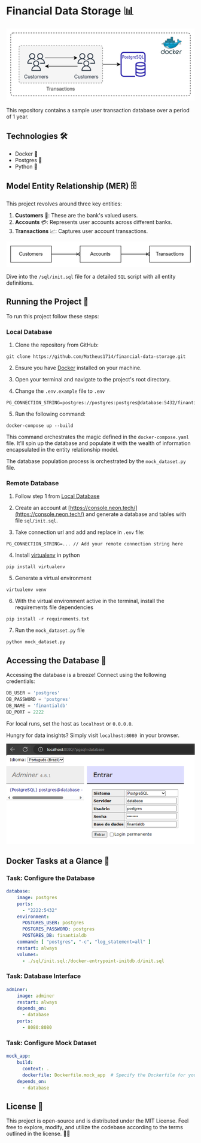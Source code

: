 # Financial Data Storage 📊

![banner](.github/banner.png)

This repository contains a sample user transaction database over a period of 1 year.

## Technologies 🛠️

* Docker 🐳
* Postgres 🐘
* Python 🐍

## Model Entity Relationship (MER) 🗄️

This project revolves around three key entities:

1. **Customers** 👤: These are the bank's valued users.
2. **Accounts** 💳: Represents user accounts across different banks.
3. **Transactions** 📈: Captures user account transactions.

![MER](.github/mer.png)

Dive into the `/sql/init.sql` file for a detailed `SQL` script with all entity definitions.

## Running the Project 🚀

To run this project follow these steps:

### Local Database

1. Clone the repository from GitHub:

```shell
git clone https://github.com/Matheus1714/financial-data-storage.git
```

2. Ensure you have [Docker](https://www.docker.com/) installed on your machine.

3. Open your terminal and navigate to the project's root directory.

4. Change the `.env.example` file to `.env`

```env
PG_CONNECTION_STRING=postgres://postgres:postgres@database:5432/finantialdb
```

5. Run the following command:

```shell
docker-compose up --build
```

This command orchestrates the magic defined in the `docker-compose.yaml` file. It'll spin up the database and populate it with the wealth of information encapsulated in the entity relationship model.

The database population process is orchestrated by the `mock_dataset.py` file.

### Remote Database

1. Follow step 1 from [Local Database](#local-database)

2. Create an account at [https://console.neon.tech/](https://console.neon.tech/) and generate a database and tables with file `sql/init.sql`.

3. Take connection url and add and replace in `.env` file:

```env
PG_CONNECTION_STRING=... // Add your remote connection string here
```

4. Install [virtualenv](https://pypi.org/project/virtualenv/) in python

```shell
pip install virtualenv
```

5. Generate a virtual environment

```
virtualenv venv
```

6. With the virtual environment active in the terminal, install the requirements file dependencies

```
pip install -r requirements.txt
```

7. Run the `mock_dataset.py` file

```shell
python mock_dataset.py
```

## Accessing the Database 📡

Accessing the database is a breeze! Connect using the following credentials:

```python
DB_USER = 'postgres'
DB_PASSWORD = 'postgres'
DB_NAME = 'finantialdb'
BD_PORT = 2222
```

For local runs, set the host as `localhost` or `0.0.0.0`.

Hungry for data insights? Simply visit `localhost:8080 `in your browser.

![db_view](.github/db_view.png)

## Docker Tasks at a Glance 🐋

### Task: Configure the Database

```yaml
database:
    image: postgres
    ports:
      - "2222:5432"
    environment:
      POSTGRES_USER: postgres
      POSTGRES_PASSWORD: postgres
      POSTGRES_DB: finantialdb
    command: [ "postgres", "-c", "log_statement=all" ]
    restart: always
    volumes:
      - ./sql/init.sql:/docker-entrypoint-initdb.d/init.sql
```

### Task: Database Interface

```yaml
adminer:
    image: adminer
    restart: always
    depends_on:
      - database
    ports:
      - 8080:8080
```

### Task: Configure Mock Dataset

```yaml
mock_app:
    build:
      context: .
      dockerfile: Dockerfile.mock_app  # Specify the Dockerfile for your mock app
    depends_on:
      - database
```

## License 📜

This project is open-source and is distributed under the MIT License. Feel free to explore, modify, and utilize the codebase according to the terms outlined in the license. 🤝🌟